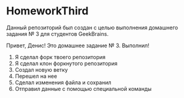 # HomeworkThird
Данный репозиторий был создан с целью выполнения домашнего задания № 3 для студентов GeekBrains.

Привет, Денис! Это домашнее задание № 3. Выполнил!
1. Я сделал форк твоего репозитория
2. Я сделал клон форкнутого репозитория
3. Создал новую ветку
4. Перешел на нее
5. Сделал изменения файла и сохранил
6. Отправил данные с помощью специальной команды
